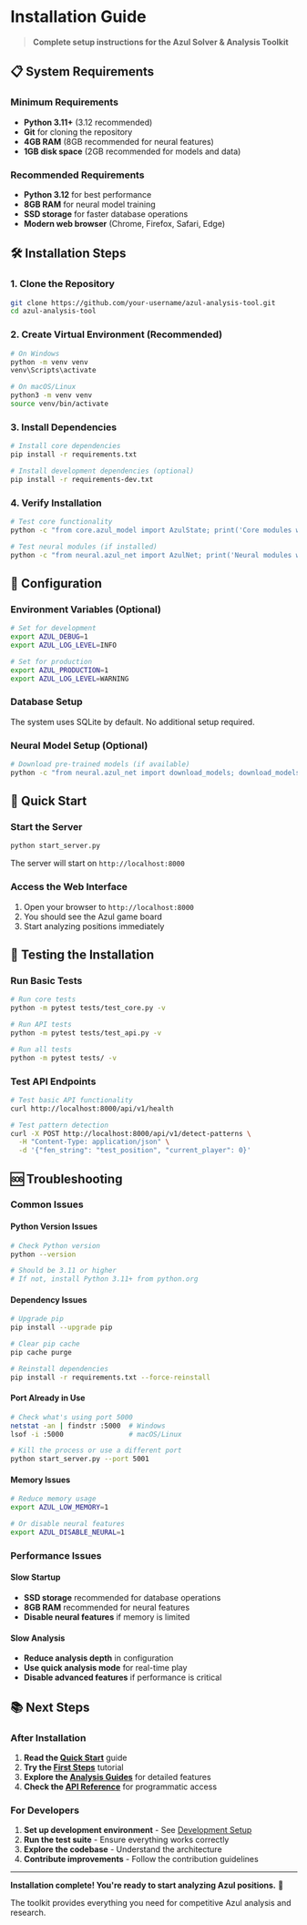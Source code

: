 # Installation Guide

> **Complete setup instructions for the Azul Solver & Analysis Toolkit**

## 📋 **System Requirements**

### **Minimum Requirements**
- **Python 3.11+** (3.12 recommended)
- **Git** for cloning the repository
- **4GB RAM** (8GB recommended for neural features)
- **1GB disk space** (2GB recommended for models and data)

### **Recommended Requirements**
- **Python 3.12** for best performance
- **8GB RAM** for neural model training
- **SSD storage** for faster database operations
- **Modern web browser** (Chrome, Firefox, Safari, Edge)

## 🛠️ **Installation Steps**

### **1. Clone the Repository**
```bash
git clone https://github.com/your-username/azul-analysis-tool.git
cd azul-analysis-tool
```

### **2. Create Virtual Environment (Recommended)**
```bash
# On Windows
python -m venv venv
venv\Scripts\activate

# On macOS/Linux
python3 -m venv venv
source venv/bin/activate
```

### **3. Install Dependencies**
```bash
# Install core dependencies
pip install -r requirements.txt

# Install development dependencies (optional)
pip install -r requirements-dev.txt
```

### **4. Verify Installation**
```bash
# Test core functionality
python -c "from core.azul_model import AzulState; print('Core modules working')"

# Test neural modules (if installed)
python -c "from neural.azul_net import AzulNet; print('Neural modules working')"
```

## 🔧 **Configuration**

### **Environment Variables (Optional)**
```bash
# Set for development
export AZUL_DEBUG=1
export AZUL_LOG_LEVEL=INFO

# Set for production
export AZUL_PRODUCTION=1
export AZUL_LOG_LEVEL=WARNING
```

### **Database Setup**
The system uses SQLite by default. No additional setup required.

### **Neural Model Setup (Optional)**
```bash
# Download pre-trained models (if available)
python -c "from neural.azul_net import download_models; download_models()"
```

## 🚀 **Quick Start**

### **Start the Server**
```bash
python start_server.py
```

The server will start on `http://localhost:8000`

### **Access the Web Interface**
1. Open your browser to `http://localhost:8000`
2. You should see the Azul game board
3. Start analyzing positions immediately

## 🧪 **Testing the Installation**

### **Run Basic Tests**
```bash
# Run core tests
python -m pytest tests/test_core.py -v

# Run API tests
python -m pytest tests/test_api.py -v

# Run all tests
python -m pytest tests/ -v
```

### **Test API Endpoints**
```bash
# Test basic API functionality
curl http://localhost:8000/api/v1/health

# Test pattern detection
curl -X POST http://localhost:8000/api/v1/detect-patterns \
  -H "Content-Type: application/json" \
  -d '{"fen_string": "test_position", "current_player": 0}'
```

## 🆘 **Troubleshooting**

### **Common Issues**

#### **Python Version Issues**
```bash
# Check Python version
python --version

# Should be 3.11 or higher
# If not, install Python 3.11+ from python.org
```

#### **Dependency Issues**
```bash
# Upgrade pip
pip install --upgrade pip

# Clear pip cache
pip cache purge

# Reinstall dependencies
pip install -r requirements.txt --force-reinstall
```

#### **Port Already in Use**
```bash
# Check what's using port 5000
netstat -an | findstr :5000  # Windows
lsof -i :5000                # macOS/Linux

# Kill the process or use a different port
python start_server.py --port 5001
```

#### **Memory Issues**
```bash
# Reduce memory usage
export AZUL_LOW_MEMORY=1

# Or disable neural features
export AZUL_DISABLE_NEURAL=1
```

### **Performance Issues**

#### **Slow Startup**
- **SSD storage** recommended for database operations
- **8GB RAM** recommended for neural features
- **Disable neural features** if memory is limited

#### **Slow Analysis**
- **Reduce analysis depth** in configuration
- **Use quick analysis mode** for real-time play
- **Disable advanced features** if performance is critical

## 📚 **Next Steps**

### **After Installation**
1. **Read the [Quick Start](../QUICK_START.md)** guide
2. **Try the [First Steps](first-steps.md)** tutorial
3. **Explore the [Analysis Guides](../analysis/)** for detailed features
4. **Check the [API Reference](../../technical/api/INDEX.md)** for programmatic access

### **For Developers**
1. **Set up development environment** - See [Development Setup](../../technical/development/setup.md)
2. **Run the test suite** - Ensure everything works correctly
3. **Explore the codebase** - Understand the architecture
4. **Contribute improvements** - Follow the contribution guidelines

---

**Installation complete! You're ready to start analyzing Azul positions.** 🎯

The toolkit provides everything you need for competitive Azul analysis and research. 